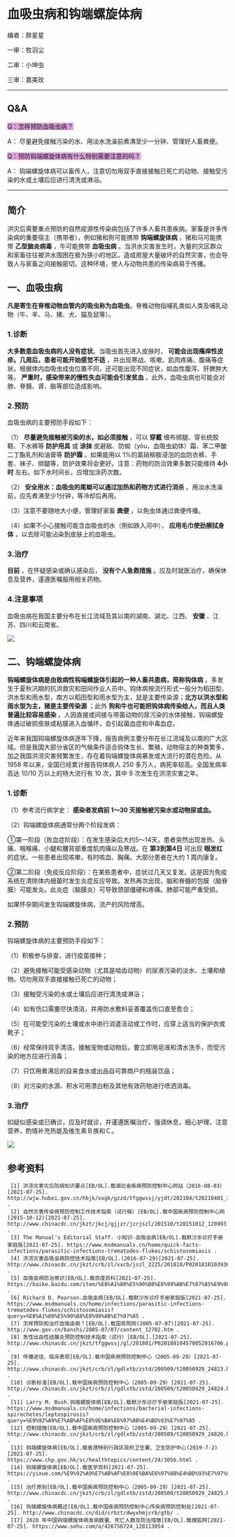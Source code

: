 # 血吸虫病和钩端螺旋体病

编者：胖星星

一审：牧羽尘

二审：小坤虫

三审：嘉美玫

---

## Q&A

<font style="background: Plum">Q：怎样预防血吸虫病？</font>

A： 尽量避免接触污染的水、用淡水洗澡前煮沸至少一分钟、管理好人畜粪便。

<font style="background: Plum">Q：预防钩端螺旋体病有什么特别需要注意的吗？</font>

A： 钩端螺旋体病可以畜传人，注意切勿用双手直接接触已死亡的动物、接触受污染的水或土壤后应进行清洗或淋浴。

---

## 简介

洪灾后需要重点预防的自然疫源性传染病包括了许多人畜共患疾病。家畜是许多传染病的重要宿主（携带者），例如猪和狗可能携带 **钩端螺旋体病** ，猪和马可能携带 **乙型脑炎病毒** ，牛可能携带 **血吸虫病** 。当洪水灾害发生时，大量的灾区群众和家畜往往被洪水围困在极为狭小的地区。造成房屋大量破坏的自然灾害，也会导致人与家畜之间接触密切。这种环境，使人与动物共患的传染病易于传播。

## 一、血吸虫病

 **凡是寄生在脊椎动物血管内的吸虫称为血吸虫**。脊椎动物指哺乳类如人类及哺乳动物（牛、羊、马、猪、犬、猫及鼠等）。

### 1.诊断

 **大多数患血吸虫病的人没有症状**。当吸虫首先进入皮肤时， **可能会出现瘙痒性皮疹。几周后，患者可能开始感觉不适** ，并出现寒战、咳嗽、肌肉疼痛、腹痛等症状。根据体内血吸虫成虫位置不同，还可能出现不同症状，如血性腹泻、肝脾肿大等。 **严重时，感染带来的慢性失血可能会引发贫血** 。此外，血吸虫病也可能会对肺、脊髓、肾、脑等部位造成影响。

### 2.预防

血吸虫病的主要预防手段如下：

（1） **尽量避免接触被污染的水，如必须接触** ，可以 **穿戴** 缠布绑腿、穿长统胶鞋、下水裤等 **防护用具** 或 **涂抹** 皮避敌、防蚴（yòu，血吸虫幼体）霜、苯二甲酸二丁酯乳剂和油膏等 **防护霜** 。如果能用以 1%的氯硝柳胺浸泡的血防衣裤、手套、袜子、绑腿等，防护效果将会更好。注意：药物的防治效果多数只能维持 **4小时** 左右。如下水时间长，应增加涂药次数。

（2） **安全用水：血吸虫的尾蚴可以通过加热和药物方式进行消杀** 。用淡水洗澡前，应先煮沸至少1分钟，等冷却后再用。

（3）注意不要随地大小便，管理好家畜 **粪便** ，以免虫体通过粪便传播。

（4）如果不小心接触可能含血吸虫的水（例如跌入河中）， **应用毛巾使劲擦拭身体** ，以去除可能沾染到皮肤上的血吸虫。

### 3.治疗

 **目前** ，在怀疑感染或确认感染后， **没有个人急救措施** 。应及时就医治疗，确保休息及营养，谨遵医嘱服用相关药物。

### 4.注意事项

血吸虫病在我国主要分布在长江流域及其以南的湖南、湖北、江西、 **安徽** 、江苏、四川和云南省。

![](..\pics\11-01.png)

## 二、钩端螺旋体病

 **钩端螺旋体病是由致病性钩端螺旋体引起的一种人畜共患病，简称钩体病** 。多发生于夏秋汛期的抗洪救灾和田间作业人员中。钩体病按流行形式一般分为稻田型、洪水型和雨水型，南方以稻田型和雨水型为主，鼠是主要传染源；**北方以洪水型和雨水型为主，猪是主要传染源** ；此外 **狗和牛也可能把钩体病传染给人，而且人类普遍比较容易感染** 。人因直接或间接与带菌动物的尿污染的水体接触，钩端螺旋体通过破损皮肤或粘膜进入血循环，会引起菌血症和中毒血症。
 
近年来我国钩端螺旋体病逐年下降，报告病例主要分布在长江流域及以南的广大区域。但是我国大部分省区的气候条件适合钩体生长、繁殖，动物宿主的种类繁多，加之我国洪涝灾害频繁发生，存在着钩端螺旋体病暴发或大流行的潜在危险。从 1958 年以来，全国已经累计报告钩体病人 250 多万人，病死率较高。全国发病率高达 10/10 万以上的特大流行有 10 次，其中 9 次发生在洪涝灾害之年。

### 1.诊断

（1）参考流行病学史： **感染者发病前 1～30 天接触被污染水或动物尿或血。** 

（2）钩端螺旋体病通常分两个阶段发病：

 ①第一阶段（败血症阶段）：在发生感染后大约5～14天，患者突然出现发热、头痛、咽喉痛、小腿和腰背部重度肌肉痛以及寒战。在 **第3到第4日** 可出现 **眼发红** 的症状。一些患者出现咳嗽，有时咳血、胸痛。大部分患者在大约 1 周内康复。

 ②第二阶段（免疫反应阶段）：在某些患者中，症状过几天又复发。这是因为免疫系统在清除体内细菌时发生炎症反应导致。发热再次出现，脑和脊髓的包膜（脑脊膜）可能发炎。此炎症（脑膜炎）可导致颈部僵硬和疼痛。肺部可能严重受损。

如果怀孕期间发生钩端螺旋体病，流产的风险增高。

### 2.预防

钩端螺旋体病的主要预防手段如下：

（1）积极参与排查，进行疫苗接种；

（2）避免接触可能受感染动物（尤其是啮齿动物）的尿液污染的淡水、土壤和植物。切勿用双手直接接触已死亡的动物；

（3）接触受污染的水或土壤后应进行清洗或淋浴；

（4）如有伤口需要尽快清洁，并用防水敷料妥善覆盖伤口直至愈合；

（5）在可能受污染的土壤或水中进行消遣活动或工作时，应穿上适当的保护衣或靴子；

（6）经常保持双手清洁。接触宠物或动物后，要立即用皂液和清水洗手，而受污染的地方应进行消毒；

（7）只饮用煮沸后的自来食水或出品自可靠商户的瓶装饮品；

（8）对污染的水源、积水可用漂白粉及其他有效药物进行喷洒消毒。

### 3.治疗

如疑似感染或已确诊，应及时就诊，并谨遵医嘱治疗，强调休息，细心护理，注意营养，酌情补充热能及维生素Ｂ族和Ｃ。

![](..\pics\11.jpg)

## 参考资料

 ```
  [1] 洪涝灾害灾后防病知识要点[EB/OL].载湖北省疾病预防控制中心网站（2016-08-03）[2021-07-25]. http://wjw.hubei.gov.cn/hbjk/xxgk/gzzd/tfggwssj/yjdt/202104/t20210401_3443946.shtml .  
  [2] 自然灾害传染病预防控制工作技术指南（试行稿）[EB/OL].载中国疾病预防控制中心网(2015-10-12)[2021-07-25]. http://www.chinacdc.cn/jkzt/jkcj/gjjzr/jzrjszl/201510/t20151012_120993.html .
  [3] The Manual's Editorial Staff. 小知识-血吸虫病[EB/OL].载默沙东诊疗手册家庭版[2021-07-25]. https://www.msdmanuals.cn/home/quick-facts-infections/parasitic-infections-trematodes-flukes/schistosomiasis .
  [4] 洪涝灾害血吸虫病防控技术指南[EB/OL].(2016-07-29)[2021-07-25]. http://www.chinacdc.cn/jkzt/crb/zl/xxcb/jszl_2225/201810/P020181010393633727649.pdf .
  [5] 血吸虫病防治常识[EB/OL].载百度百科[2021-07-25]. https://baike.baidu.com/item/%E8%A1%80%E5%90%B8%E8%99%AB%E7%97%85%E9%98%B2%E6%B2%BB%E5%B8%B8%E8%AF%86/19950634 .
  [6] Richard D. Pearson.血吸虫病[EB/OL].载默沙东诊疗手册家庭版[2021-07-25]. https://www.msdmanuals.cn/home/infections/parasitic-infections-trematodes-flukes/schistosomiasis?query=%E8%A1%80%E5%90%B8%E8%99%AB%E7%97%85 .
  [7] 怎样预防和治疗血吸虫病？[EB/OL].载国务院网(2005-07-07)[2021-07-25]. http://www.gov.cn/banshi/2005-07/07/content_12702.htm .
  [8] 急性出血性结膜炎预防控制技术指南（试行）[EB/OL].[2021-07-25]. http://www.chinacdc.cn/jkzt/tfggwssj/gl/201801/P020180104570052016706.pdf .
  [9] 传播途径、临床表现[EB/OL].载中国疾病预防控制中心（2005-09-29）[2021-07-25]. http://www.chinacdc.cn/jkzt/crb/zl/gdlxtb/zstd/200509/t20050929_24823.html .
  [10] 诊断标准[EB/OL].载中国疾病预防控制中心（2005-09-29）[2021-07-25]. http://www.chinacdc.cn/jkzt/crb/zl/gdlxtb/zstd/200509/t20050929_24824.html .
  [11] Larry M. Bush.钩端螺旋体病[EB/OL].载默沙东诊疗手册家庭版[2021-07-25]. https://www.msdmanuals.cn/home/infections/bacterial-infections-spirochetes/leptospirosis?query=%E9%92%A9%E7%AB%AF%E8%9E%BA%E6%97%8B%E4%BD%93%E7%97%85 . 
  [12] 控制措施[EB/OL].载中国疾病预防控制中心（2005-09-29）[2021-07-25]. http://www.chinacdc.cn/jkzt/crb/zl/gdlxtb/zstd/200509/t20050929_24826.html .
  [13] 钩端螺旋体病[EB/OL].载香港特别行政区政府卫生署、卫生防护中心(2019-7-2)[2021-07-25]. https://www.chp.gov.hk/sc/healthtopics/content/24/3056.html .
  [14] 钩端螺旋体病[EB/OL].载医学百科[2021-07-25]. https://yixue.com/%E9%92%A9%E7%AB%AF%E8%9E%BA%E6%97%8B%E4%BD%93%E7%97%85#.E9.A2.84.E5.90.8E .
  [15] 治疗原则[EB/OL].载中国疾病预防控制中心（2005-09-29）[2021-07-25].
http://www.chinacdc.cn/jkzt/crb/zl/gdlxtb/zstd/200509/t20050929_24825.html .
  [16] 钩端螺旋体病概述[EB/OL].载中国疾病预防控制中心传染病预防控制处[2021-07-25]. http://www.chinacdc.cn/did/crbzt/dwyxhmjcrb/gtb/ .
  [17] 2020 年中国钩端螺旋体病发病数量、死亡人数及防治措施[EB/OL].载搜狐网[2021-07-25]. https://www.sohu.com/a/426756724_120113054 .
  
 ```